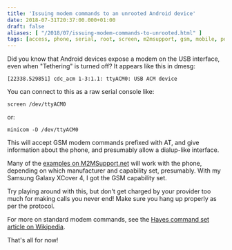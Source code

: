 ```yaml
---
title: 'Issuing modem commands to an unrooted Android device'
date: 2018-07-31T20:37:00.000+01:00
draft: false
aliases: [ "/2018/07/issuing-modem-commands-to-unrooted.html" ]
tags: [access, phone, serial, root, screen, m2msupport, gsm, mobile, port, linux, minicom, connection, modem, networking, android, hayes, network]
---
```


Did you know that Android devices expose a modem on the USB interface, even when "Tethering" is turned off? It appears like this in dmesg:

`[22338.529851] cdc_acm 1-3:1.1: ttyACM0: USB ACM device`

You can connect to this as a raw serial console like:

`screen /dev/ttyACM0`

or:

`minicom -D /dev/ttyACM0`

This will accept GSM modem commands prefixed with AT, and give information about the phone, and presumably allow a dialup-like interface.

Many of the [examples on M2MSupport.net](http://m2msupport.net/m2msupport/software-and-at-commands-for-m2m-modules/) will work with the phone, depending on which manufacturer and capability set, presumably. With my Samsung Galaxy XCover 4, I got the GSM capability set.

Try playing around with this, but don't get charged by your provider too much for making calls you never end! Make sure you hang up properly as per the protocol.

For more on standard modem commands, see the [Hayes command set article on Wikipedia](https://en.wikipedia.org/wiki/Hayes_command_set).

That's all for now!